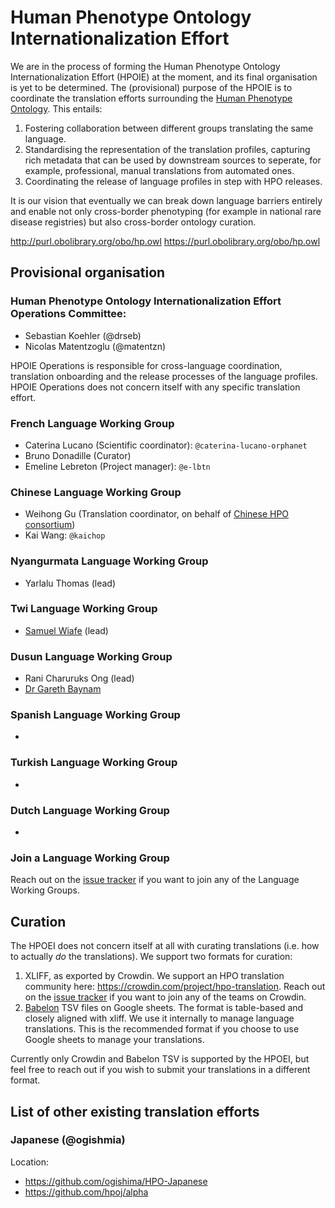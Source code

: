 # Human Phenotype Ontology Internationalization Effort

We are in the process of forming the Human Phenotype Ontology Internationalization Effort (HPOIE) at the moment, and its final organisation is yet to be determined. The (provisional) purpose of the HPOIE is to coordinate the translation efforts surrounding the [Human Phenotype Ontology](https://github.com/obophenotype/human-phenotype-ontology). This entails:

1. Fostering collaboration between different groups translating the same language.
2. Standardising the representation of the translation profiles, capturing rich metadata that can be used by downstream sources to seperate, for example, professional, manual translations from automated ones.
3. Coordinating the release of language profiles in step with HPO releases.

It is our vision that eventually we can break down language barriers entirely and enable not only cross-border phenotyping (for example in national rare disease registries) but also cross-border ontology curation.

http://purl.obolibrary.org/obo/hp.owl
https://purl.obolibrary.org/obo/hp.owl

## Provisional organisation

### Human Phenotype Ontology Internationalization Effort Operations Committee:

- Sebastian Koehler (@drseb)
- Nicolas Matentzoglu (@matentzn)

HPOIE Operations is responsible for cross-language coordination, translation onboarding and the release processes of the language profiles. HPOIE Operations does not concern itself with any specific translation effort.

### French Language Working Group

- Caterina Lucano (Scientific coordinator): `@caterina-lucano-orphanet`
- Bruno Donadille (Curator)
- Emeline Lebreton (Project manager): `@e-lbtn`

### Chinese Language Working Group

- Weihong Gu (Translation coordinator, on behalf of [Chinese HPO consortium](https://www.chinahpo.net/chpo/About.html))
- Kai Wang: `@kaichop`

### Nyangurmata Language Working Group

- Yarlalu Thomas (lead)

### Twi Language Working Group

- [Samuel Wiafe](https://orcid.org/0000-0003-2125-2285) (lead)

### Dusun Language Working Group

- Rani Charuruks Ong (lead)
- [Dr Gareth Baynam](https://orcid.org/0000-0003-4920-9553)

### Spanish Language Working Group

- 

### Turkish Language Working Group

- 

### Dutch Language Working Group

- 

### Join a Language Working Group

Reach out on the [issue tracker](https://github.com/obophenotype/hpo-translations/issues) if you want to join any of the Language Working Groups.

## Curation

The HPOEI does not concern itself at all with curating translations (i.e. how to actually _do_ the translations). We support two formats for curation:

1. XLIFF, as exported by Crowdin. We support an HPO translation community here: https://crowdin.com/project/hpo-translation. Reach out on the [issue tracker](https://github.com/obophenotype/hpo-translations/issues) if you want to join any of the teams on Crowdin.
2. [Babelon](https://github.com/monarch-initiative/babelon) TSV files on Google sheets. The format is table-based and closely aligned with xliff. We use it internally to manage language translations. This is the recommended format if you choose to use Google sheets to manage your translations.

Currently only Crowdin and Babelon TSV is supported by the HPOEI, but feel free to reach out if you wish to submit your translations in a different format.

## List of other existing translation efforts

### Japanese (@ogishmia)

Location:
- https://github.com/ogishima/HPO-Japanese
- https://github.com/hpoj/alpha

